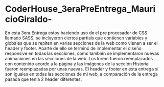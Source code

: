 # CoderHouse_3eraPreEntrega_MauricioGiraldo-
En esta 3era Entrega estoy haciendo uso de el pre procesador de CSS llamado SASS, se incluyeron ciertos partials que contienen variables y globales que se repiten
en varias secciones de la web como vienen a ser el header y footer.
Aparte de ello se terminó de implementar el diseño responsive en todas las secciones, como también se implementaron nuevas animaciones en las secciones de la web.
Los lorem fueron reemplazados con contenido acorde a la página y las imágenes de la sección Historia fueron reemplazadas por unas nuevas.
El header y footer en esta entrega sí son iguales en todas las secciones de mi web, a comparación de la entrega pasada que tenía 2 header diferentes.
